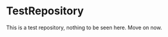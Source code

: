 TestRepository
==============

This is a test repository, nothing to be seen here. Move on now. 
 
 
  
 
 
  
 
 
 
  
 
 
 
  
 
 
